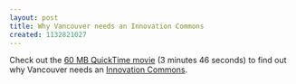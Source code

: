 ```yaml
---
layout: post
title: Why Vancouver needs an Innovation Commons
created: 1132821027
---
```

<p>Check out the <a href="http://blip.tv/file/get/Roland-WhyVancouverNeedsAnInnovationCommons452.mov">60 MB QuickTime movie</a> (3 minutes 46 seconds) to find out why Vancouver needs an <a href="http://wiki.bryght.com/wiki/innovation-commons">Innovation Commons</a>.</p>
